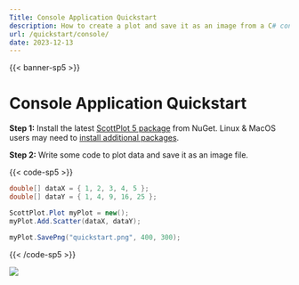 ```yaml
---
Title: Console Application Quickstart
description: How to create a plot and save it as an image from a C# console application
url: /quickstart/console/
date: 2023-12-13
---
```


{{< banner-sp5 >}}

# Console Application Quickstart

**Step 1:** Install the latest [ScottPlot 5 package](https://www.nuget.org/packages/ScottPlot) from NuGet. 
Linux & MacOS users may need to [install additional packages](/faq/dependencies).

**Step 2:** Write some code to plot data and save it as an image file.

{{< code-sp5 >}}

```cs
double[] dataX = { 1, 2, 3, 4, 5 };
double[] dataY = { 1, 4, 9, 16, 25 };

ScottPlot.Plot myPlot = new();
myPlot.Add.Scatter(dataX, dataY);

myPlot.SavePng("quickstart.png", 400, 300);
```

{{< /code-sp5 >}}

![](/images/quickstart/scottplot-quickstart-console.png)
